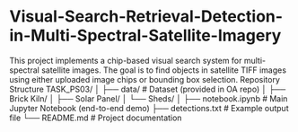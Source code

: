 # Visual-Search-Retrieval-Detection-in-Multi-Spectral-Satellite-Imagery
This project implements a chip-based visual search system for multi-spectral satellite images. The goal is to find objects in satellite TIFF images using either uploaded image chips or bounding box selection.
Repository Structure
TASK_PS03/
│
├── data/                # Dataset (provided in OA repo)
│   ├── Brick Kiln/
│   ├── Solar Panel/
│   └── Sheds/
│
├── notebook.ipynb       # Main Jupyter Notebook (end-to-end demo)
├── detections.txt       # Example output file
└── README.md            # Project documentation
